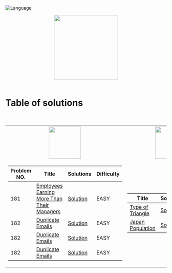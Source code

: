 ![Language](https://img.shields.io/badge/language-SQL%20-red.svg)

<p align="center">
    <img height=200 src="https://cdn-icons-png.flaticon.com/512/3161/3161133.png">
  <br>
  <br>
</p>

# Table of solutions
<br>

<table>
<tr>
    <th><img height=100 src="https://upload.wikimedia.org/wikipedia/commons/0/0a/LeetCode_Logo_black_with_text.svg"> </th>
    <th><img height=100 src="https://i0.wp.com/gradsingames.com/wp-content/uploads/2016/05/856771_668224053197841_1943699009_o.png"></th>
</tr>
<tr><td>

| Problem NO. | Title | Solutions | Difficulty |
|-------------|-------|----------|------------|
|181|[Employees Earning More Than Their Managers](https://leetcode.com/problems/employees-earning-more-than-their-managers/)|[Solution](Solutions/181.sql)|EASY|
|182|[Duplicate Emails](https://leetcode.com/problems/duplicate-emails/)|[Solution](Solutions/182.sql)|EASY|
|182|[Duplicate Emails](https://leetcode.com/problems/duplicate-emails/)|[Solution](Solutions/182.sql)|EASY|
|182|[Duplicate Emails](https://leetcode.com/problems/duplicate-emails/)|[Solution](Solutions/182.sql)|EASY|

</td><td>

| Title | Solutions | Difficulty |
|-------|----------|------------|
|[Type of Triangle](https://www.hackerrank.com/challenges/what-type-of-triangle/problem)|[Solution](Solutions/H1.sql)|EASY|
|[Japan Population](https://www.hackerrank.com/challenges/japan-population/problem)|[Solution](Solutions/H2.sql)|EASY|

</td></tr> </table>

